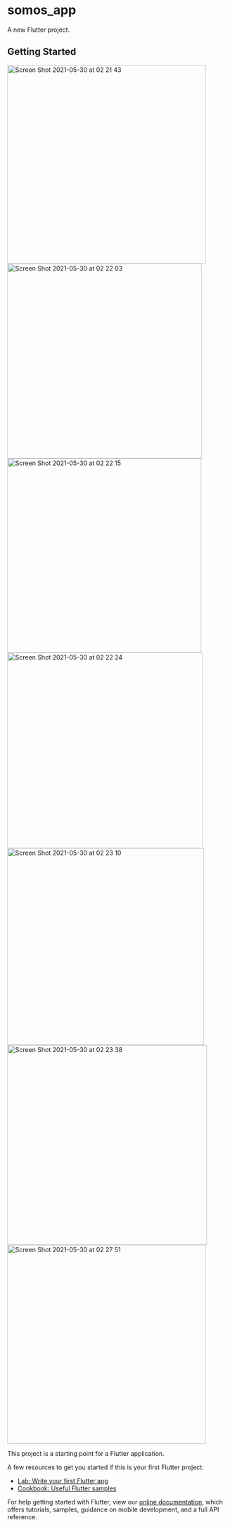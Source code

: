 # somos_app

A new Flutter project.

## Getting Started
<img width="451" alt="Screen Shot 2021-05-30 at 02 21 43" src="https://user-images.githubusercontent.com/49494580/120083186-28daa080-c0f1-11eb-9578-94b07404da21.png"><img width="442" alt="Screen Shot 2021-05-30 at 02 22 03" src="https://user-images.githubusercontent.com/49494580/120083192-2c6e2780-c0f1-11eb-8a70-bbb31c1baf05.png">
<img width="441" alt="Screen Shot 2021-05-30 at 02 22 15" src="https://user-images.githubusercontent.com/49494580/120083193-2f691800-c0f1-11eb-9240-3c0f4a48275e.png">
<img width="444" alt="Screen Shot 2021-05-30 at 02 22 24" src="https://user-images.githubusercontent.com/49494580/120083194-31cb7200-c0f1-11eb-826c-d0e326132d6f.png">
<img width="447" alt="Screen Shot 2021-05-30 at 02 23 10" src="https://user-images.githubusercontent.com/49494580/120083196-33953580-c0f1-11eb-92ce-23632ebb55e9.png">
<img width="454" alt="Screen Shot 2021-05-30 at 02 23 38" src="https://user-images.githubusercontent.com/49494580/120083197-355ef900-c0f1-11eb-9111-ea43fc9fb95c.png">
<img width="451" alt="Screen Shot 2021-05-30 at 02 27 51" src="https://user-images.githubusercontent.com/49494580/120083198-3728bc80-c0f1-11eb-9028-ed29105eb5cf.png">


This project is a starting point for a Flutter application.

A few resources to get you started if this is your first Flutter project:

- [Lab: Write your first Flutter app](https://flutter.dev/docs/get-started/codelab)
- [Cookbook: Useful Flutter samples](https://flutter.dev/docs/cookbook)

For help getting started with Flutter, view our
[online documentation](https://flutter.dev/docs), which offers tutorials,
samples, guidance on mobile development, and a full API reference.
